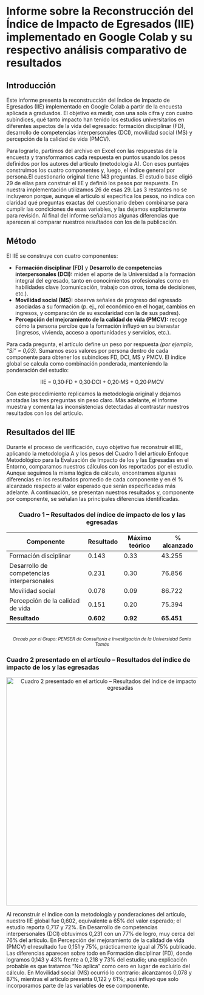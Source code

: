 # Informe sobre la Reconstrucción del Índice de Impacto de Egresados (IIE) implementado en Google Colab y su respectivo análisis comparativo de resultados

## Introducción
Este informe presenta la reconstrucción del Índice de Impacto de Egresados (IIE) implementado en Google Colab a partir de la encuesta aplicada a graduados. El objetivo es medir, con una sola cifra y con cuatro subíndices, qué tanto impacto han tenido los estudios universitarios en diferentes aspectos de la vida del egresado: formación disciplinar (FD), desarrollo de competencias interpersonales (DCI), movilidad social (MS) y percepción de la calidad de vida (PMCV).

Para lograrlo, partimos del archivo en Excel con las respuestas de la encuesta y transformamos cada respuesta en puntos usando los pesos definidos por los autores del artículo (metodología A). Con esos puntajes construimos los cuatro componentes y, luego, el índice general por persona.El cuestionario original tiene 143 preguntas. El estudio base eligió 29 de ellas para construir el IIE y definió los pesos por respuesta. En nuestra implementación utilizamos 26 de esas 29. Las 3 restantes no se incluyeron porque, aunque el artículo sí especifica los pesos, no indica con claridad qué preguntas exactas del cuestionario deben combinarse para cumplir las condiciones de esas variables, y las dejamos explícitamente para revisión. Al final del informe señalamos algunas diferencias que aparecen al comparar nuestros resultados con los de la publicación.

## Método
El IIE se construye con cuatro componentes:
- **Formación disciplinar (FD)** y **Desarrollo de competencias interpersonales (DCI):** miden el aporte de la Universidad a la formación integral del egresado, tanto en conocimientos profesionales como en habilidades clave (comunicación, trabajo con otros, toma de decisiones, etc.).
- **Movilidad social (MS):** observa señales de progreso del egresado asociadas a su formación (p. ej., rol económico en el hogar, cambios en ingresos, y comparación de su escolaridad con la de sus padres).
- **Percepción del mejoramiento de la calidad de vida (PMCV):** recoge cómo la persona percibe que la formación influyó en su bienestar (ingresos, vivienda, acceso a oportunidades y servicios, etc.).

Para cada pregunta, el artículo define un peso por respuesta *(por ejemplo, “Sí” = 0,03)*. Sumamos esos valores por persona dentro de cada componente para obtener los subíndices FD, DCI, MS y PMCV. El índice global se calcula como combinación ponderada, manteniendo la ponderación del estudio:

<p align="center">IIE = 0,30·FD + 0,30·DCI + 0,20·MS + 0,20·PMCV</p>

Con este procedimiento replicamos la metodología original y dejamos anotadas las tres preguntas sin peso claro. Más adelante, el informe muestra y comenta las inconsistencias detectadas al contrastar nuestros resultados con los del artículo.

## Resultados del IIE 
Durante el proceso de verificación, cuyo objetivo fue reconstruir el IIE, aplicando la metodología A y los pesos del Cuadro 1 del artículo Enfoque Metodológico para la Evaluación de Impacto de los y las Egresadas en el Entorno, comparamos nuestros cálculos con los reportados por el estudio. Aunque seguimos la misma lógica de cálculo, encontramos algunas diferencias en los resultados promedio de cada componente y en él % alcanzado respecto al valor esperado que serán especificadas más adelante. A continuación, se presentan nuestros resultados y, componente por componente, se señalan las principales diferencias identificadas.

<div align="center">

### Cuadro 1 – Resultados del índice de impacto de los y las egresadas

| Componente                              | Resultado | Máximo teórico | % alcanzado |
|-----------------------------------------|-----------|----------------|-------------|
| Formación disciplinar                   | 0.143     | 0.33           | 43.255      |
| Desarrollo de competencias interpersonales | 0.231  | 0.30           | 76.856      |
| Movilidad social                        | 0.078     | 0.09           | 86.722      |
| Percepción de la calidad de vida        | 0.151     | 0.20           | 75.394      |
| **Resultado**                           | **0.602** | **0.92**       | **65.451**  |
<br>
<sub><i>Creado por el Grupo: PENSER de Consultoría e Investigación de la Universidad Santo Tomás</i></sub>

</div>

### Cuadro 2 presentado en el artículo – Resultados del índice de impacto de los y las egresadas

<div align="center">
  <img src="![Imagen de WhatsApp 2025-09-29 a las 14 23 43_7f1e7c17](https://github.com/user-attachments/assets/7125511b-cddc-49c3-b2b3-bea31ad5084e)
"
       alt="Cuadro 2 presentado en el artículo – Resultados del índice de impacto de los y las egresadas"
       width="600">
</div>

Al reconstruir el índice con la metodología y ponderaciones del artículo, nuestro IIE global fue 0,602, equivalente a 65% del valor esperado; el estudio reporta 0,717 y 72%. En Desarrollo de competencias interpersonales (DCI) obtuvimos 0,231 con un 77% de logro, muy cerca del 76% del artículo. En Percepción del mejoramiento de la calidad de vida (PMCV) el resultado fue 0,151 y 75%, prácticamente igual al 75% publicado. Las diferencias aparecen sobre todo en Formación disciplinar (FD), donde logramos 0,143 y 43% frente a 0,218 y 73% del estudio; una explicación probable es que tratamos “No aplica” como cero en lugar de excluirlo del cálculo. En Movilidad social (MS) ocurrió lo contrario: alcanzamos 0,078 y 87%, mientras el artículo presenta 0,122 y 61%; aquí influyó que solo incorporamos parte de las variables de ese componente.
